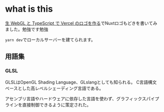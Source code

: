 # what is this

[生 WebGL と TypeScript で Vercel のロゴを作る](https://zenn.dev/ixkaito/articles/webgl-typescript-vercel-logo)でNuxtロゴもどきを書いてみました。勉強です勉強

`yarn dev`でローカルサーバーを建てられます。

## 用語集

### GLSL

GLSLはOpenGL Shading Language、GLslangとしても知られる。
C言語構文ベースとした高レベルシェーディング言語である。

アセンブリ言語やハードウェアに依存した言語を使わず、グラフィックスパイプラインを直接制御できるように策定された。
